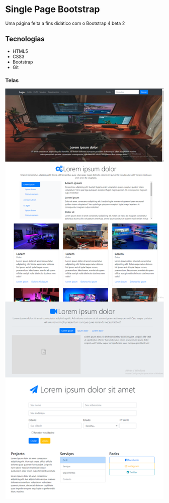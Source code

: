 # Single Page Bootstrap
Uma página feita a fins didático com o Bootstrap 4 beta 2

## Tecnologias
- HTML5
- CSS3
- Bootstrap
- Git

### Telas

<div style="display: flex; flex-direction: column;">
  <img src="./assets/img/01.PNG" alt="Tela">
  <img src="./assets/img/02.PNG" alt="Tela two">
  <img src="./assets/img/03.PNG" alt="Tela three">
  <img src="./assets/img/04.PNG" alt="Tela four">
  <img src="./assets/img/05.PNG" alt="Tela five">
  <img src="./assets/img/06.PNG" alt="Tela six">
</div>
